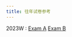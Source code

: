 ```yaml
---
title: 往年试卷参考
---
```


2023W
:  [Exam A](https://basics.sjtu.edu.cn/~yangqizhe/pdf/algo2024w/homework/AlgoExam2023-A.pdf) [Exam B](https://basics.sjtu.edu.cn/~yangqizhe/pdf/algo2024w/homework/AlgoExam2023-B.pdf)

